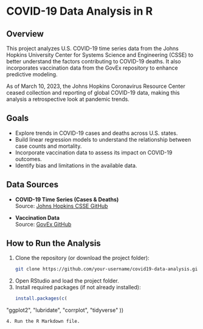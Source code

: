 # COVID-19 Data Analysis in R

## Overview

This project analyzes U.S. COVID-19 time series data from the Johns Hopkins University Center for Systems Science and Engineering (CSSE) to better understand the factors contributing to COVID-19 deaths. It also incorporates vaccination data from the GovEx repository to enhance predictive modeling.

As of March 10, 2023, the Johns Hopkins Coronavirus Resource Center ceased collection and reporting of global COVID-19 data, making this analysis a retrospective look at pandemic trends.

## Goals

- Explore trends in COVID-19 cases and deaths across U.S. states.
- Build linear regression models to understand the relationship between case counts and mortality.
- Incorporate vaccination data to assess its impact on COVID-19 outcomes.
- Identify bias and limitations in the available data.

## Data Sources

- **COVID-19 Time Series (Cases & Deaths)**  
  Source: [Johns Hopkins CSSE GitHub](https://github.com/CSSEGISandData/COVID-19)

- **Vaccination Data**  
  Source: [GovEx GitHub](https://github.com/govex/COVID-19)

## How to Run the Analysis

1. Clone the repository (or download the project folder):
   ```bash
   git clone https://github.com/your-username/covid19-data-analysis.git
   ```
2. Open RStudio and load the project folder.
3. Install required packages (if not already installed):
   ```R
   install.packages(c(
  "ggplot2",
  "lubridate",
  "corrplot",
  "tidyverse"
  ))

   ```
 4. Run the R Markdown file.